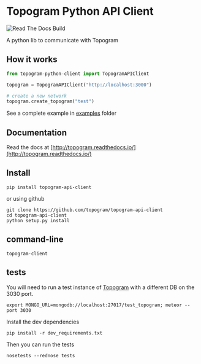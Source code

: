 # Topogram Python API Client

![Read The Docs Build](https://readthedocs.org/projects/topogram/badge/?version=latest)

A python lib to communicate with Topogram

## How it works


```python 
from topogram-python-client import TopogramAPIClient

topogram = TopogramAPIClient("http://localhost:3000")

# create a new network
topogram.create_topogram("test")
```

See a complete example in [examples](./examples) folder

## Documentation

Read the docs at [http://topogram.readthedocs.io/](http://topogram.readthedocs.io/)


## Install
    
    pip install topogram-api-client
    
or using github

    git clone https://github.com/topogram/topogram-api-client
    cd topogram-api-client
    python setup.py install


## command-line

    topogram-client

## tests

You will need to run a test instance of [Topogram](http://github.com/topogram/topogram) with a different DB on the 3030 port.

    export MONGO_URL=mongodb://localhost:27017/test_topogram; meteor --port 3030

Install the dev dependencies

    pip install -r dev_requirements.txt

Then you can run the tests

    nosetests --rednose tests
